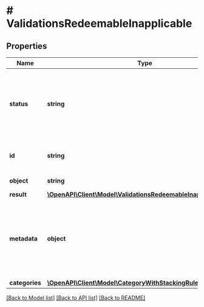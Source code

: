 # # ValidationsRedeemableInapplicable

## Properties

Name | Type | Description | Notes
------------ | ------------- | ------------- | -------------
**status** | **string** | Indicates whether the redeemable can be applied or not applied based on the validation rules. | [optional] [default to 'INAPPLICABLE']
**id** | **string** | Redeemable ID, i.e. the voucher code. | [optional]
**object** | **string** | Redeemable&#39;s object type. | [optional]
**result** | [**\OpenAPI\Client\Model\ValidationsRedeemableInapplicableResult**](ValidationsRedeemableInapplicableResult.md) |  | [optional]
**metadata** | **object** | The metadata object stores all custom attributes in the form of key/value pairs assigned to the redeemable. | [optional]
**categories** | [**\OpenAPI\Client\Model\CategoryWithStackingRulesType[]**](CategoryWithStackingRulesType.md) |  | [optional]

[[Back to Model list]](../../README.md#models) [[Back to API list]](../../README.md#endpoints) [[Back to README]](../../README.md)
